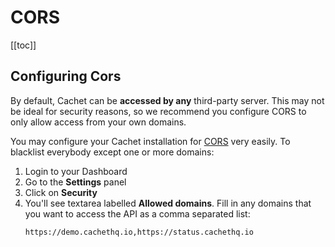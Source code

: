 # CORS

[[toc]]

## Configuring Cors

By default, Cachet can be **accessed by any** third-party server. This may not be ideal for security reasons, so we recommend you configure CORS to only allow access from your own domains.

You may configure your Cachet installation for [CORS](http://en.wikipedia.org/wiki/Cross-origin_resource_sharing) very easily. To blacklist everybody except one or more domains:

1. Login to your Dashboard
2. Go to the **Settings** panel
3. Click on **Security** 
4. You'll see textarea labelled **Allowed domains**. Fill in any domains that you want to access the API as a comma separated list:
   ```
   https://demo.cachethq.io,https://status.cachethq.io
   ``` 